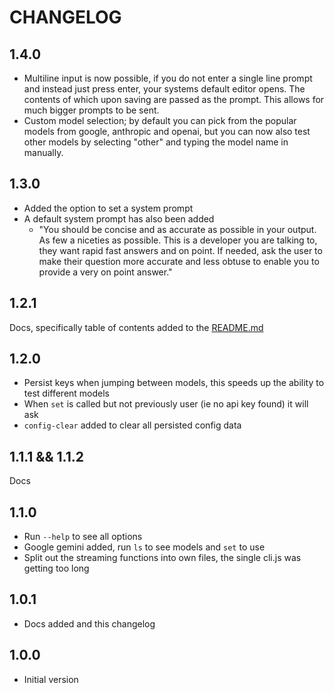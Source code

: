 # CHANGELOG

## 1.4.0

- Multiline input is now possible, if you do not enter a single line prompt and instead just press enter, your systems
  default editor opens. The contents of which upon saving are passed as the prompt. This allows for much bigger prompts
  to be sent.
- Custom model selection; by default you can pick from the popular models from google, anthropic and openai, but you can
  now also test other models by selecting "other" and typing the model name in manually.

## 1.3.0

- Added the option to set a system prompt
- A default system prompt has also been added
    - "You should be concise and as accurate as possible in your output. As few a niceties as possible. This is a
      developer you are talking to, they want rapid fast answers and on point. If needed, ask the user to make their
      question more accurate and less obtuse to enable you to provide a very on point answer."

## 1.2.1

Docs, specifically table of contents added to the [README.md](./README.md)

## 1.2.0

- Persist keys when jumping between models, this speeds up the ability to test different models
- When `set` is called but not previously user (ie no api key found) it will ask
- `config-clear` added to clear all persisted config data

## 1.1.1 && 1.1.2

Docs

## 1.1.0

- Run `--help` to see all options
- Google gemini added, run `ls` to see models and `set` to use
- Split out the streaming functions into own files, the single cli.js was getting too long

## 1.0.1

- Docs added and this changelog

## 1.0.0

- Initial version
